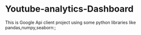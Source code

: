 # Youtube-analytics-Dashboard
This is Google Api client project using some python libraries like pandas,numpy,seaborn:;
